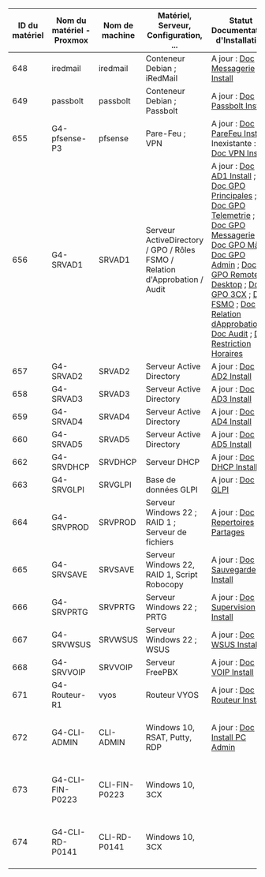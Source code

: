 | ID du matériel | Nom du matériel - Proxmox | Nom de machine | Matériel, Serveur, Configuration, ... | Statut Documentation d'Installation | Statut Documentation d'Utilisation |
|----------------|---------------------------|----------------|---------------------------------------|-------------------------------------|------------------------------------|
| 648 | iredmail | iredmail | Conteneur Debian  ; iRedMail | A jour : [Doc Messagerie Install](./S07/s07_Install.md#mise-en-place-serveur-messagerie) | A jour : [Doc Messagerie User](./S07/s07_USER_GUIDE.md#mise-en-place-serveur-messagerie) |
| 649 | passbolt | passbolt | Conteneur Debian  ; Passbolt | A jour : [Doc Passbolt Install](./S08/s08_INSTALL.md#installation-de-passbolt) |  |
| 655 | G4-pfsense-P3 | pfsense | Pare-Feu ; VPN | A jour : [Doc PareFeu Install](S04/s04_INSTALL.md#gestion-pare-feux) ; Inexistante : [Doc VPN Install]() |  |
| 656 | G4-SRVAD1 | SRVAD1 | Serveur ActiveDirectory / GPO / Rôles FSMO / Relation d'Approbation / Audit| A jour : [Doc AD1 Install](S02/s02_INSTALL.md#installation-srvad1---serveur-windows-server-2022-gui-avec-les-rôles-ad-ds-dns) ; [Doc GPO Principales](S03/s03_INSTALL.md#mise-en-place-des-gpo) ; [Doc GPO Telemetrie](S04/s04_INSTALL.md#gestion-de-la-télémétrie-sur-les-clients-windows-1011) ; [Doc GPO Messagerie](S07/s07_Install.md#déploiement-mozilla-thunderbird-sur-les-postes-clients-par-gpo) ; [Doc GPO MàJ](S08/s08_INSTALL.md#création-dune-gpo-pour-les-mises-à-jour) ; [Doc GPO Admin](S10/s10_INSTALL.md#restreindre-laccès-aux-administrateurs) ; [Doc GPO Remote Desktop](S10/s10_INSTALL.md#mise-en-place-remote-desktop-protocol) ; [Doc GPO 3CX](S09/s09_install.md#déploiement-du-softphone-3cx-par-gpo) ; [Doc FSMO](S08/s08_INSTALL.md#partager-les-rôles-fsmo-entre-les-dc) ; [Doc Relation dApprobation](S09/s09_install.md#mettre-en-place-une-relation-dapprobation-entre-2-domaines-) ; [Doc Audit](S10/s10_INSTALL.md#audit-active-directory) ; [Doc Restriction Horaires](S05/s05_INSTALL.md#sécurité-daccès---restriction-dutilisation) |  |
| 657 | G4-SRVAD2 | SRVAD2 | Serveur Active Directory | A jour : [Doc AD2 Install](S02/s02_INSTALL.md#installation-srvad1---serveur-windows-server-2022-gui-avec-les-rôles-ad-ds-dns) |  |
| 658 | G4-SRVAD3 | SRVAD3 | Serveur Active Directory | A jour : [Doc AD3 Install](S02/s02_INSTALL.md#installation-srvad3-srvad4-et-srvad5---serveur-windows-server-2022-core-avec-le-rôle-ad-ds) |  |
| 659 | G4-SRVAD4 | SRVAD4 | Serveur Active Directory | A jour : [Doc AD4 Install](S02/s02_INSTALL.md#installation-srvad3-srvad4-et-srvad5---serveur-windows-server-2022-core-avec-le-rôle-ad-ds) |  |
| 660 | G4-SRVAD5 | SRVAD5 | Serveur Active Directory | A jour : [Doc AD5 Install](S02/s02_INSTALL.md#installation-srvad3-srvad4-et-srvad5---serveur-windows-server-2022-core-avec-le-rôle-ad-ds) |  |
| 662 | G4-SRVDHCP | SRVDHCP | Serveur DHCP | A jour : [Doc DHCP Install](S02/s02_INSTALL.md#installation-srvdhcp---serveur-windows-server-2022-core-avec-le-rôle-dhcp) |  |
| 663 | G4-SRVGLPI | SRVGLPI | Base de données GLPI | A jour : [Doc GLPI](./S03/s03_INSTALL.md#installation-de-glpi) |  |
| 664 | G4-SRVPROD | SRVPROD | Serveur Windows 22 ; RAID 1 ; Serveur de fichiers | A jour : [Doc Repertoires Partages](S05/s05_INSTALL.md#dossiers-partages---mettre-en-place-des-dossiers-réseaux-pour-les-utilisateurs) |  |
| 665 | G4-SRVSAVE | SRVSAVE | Serveur Windows 22, RAID 1, Script Robocopy | A jour : [Doc Sauvegarde Install](S05/s05_INSTALL.md#sauvegarde---mettre-en-place-une-sauvegarde-de-données) |  |
| 666 | G4-SRVPRTG | SRVPRTG | Serveur Windows 22 ; PRTG | A jour : [Doc Supervision Install](S06/s06_INSTALL.md#supervision---mise-en-place-dune-supervision-de-linfrastructure-réseau) |  |
| 667 | G4-SRVWSUS | SRVWSUS | Serveur Windows 22 ; WSUS | A jour : [Doc WSUS Install](S08/s08_INSTALL.md#installation-dun-serveur-de-gestion-de-mises-à-jour) |  |
| 668 | G4-SRVVOIP | SRVVOIP | Serveur FreePBX | A jour : [Doc VOIP Install](S09/s09_install.md#installation-et-configuration-dun-serveur-voip) |  |
| 671 | G4-Routeur-R1 | vyos | Routeur VYOS | A jour : [Doc Routeur Install](S04/s04_INSTALL.md#amélioration-de-linfrastructure-proxmox-avec-des-routeurs) |  |
| 672 | G4-CLI-ADMIN | CLI-ADMIN | Windows 10, RSAT, Putty, RDP | A jour : [Doc Install PC Admin](./S10/s10_INSTALL.md) | A jour : [Doc Paramétrage 3CX](S09/s09_USER_GUIDE.md#paramétrage-compte-3cx) ; [Doc Connexion Messagerie](S07/s07_USER_GUIDE.md#accès-à-la-messagerie-via-webmail) |
| 673 | G4-CLI-FIN-P0223 | CLI-FIN-P0223 | Windows 10, 3CX |  | A jour : [Doc Paramétrage 3CX](S09/s09_USER_GUIDE.md#paramétrage-compte-3cx) ; [Doc Connexion Messagerie](S07/s07_USER_GUIDE.md#accès-à-la-messagerie-via-webmail) |
| 674 | G4-CLI-RD-P0141 | CLI-RD-P0141 | Windows 10, 3CX |  | A jour : [Doc Paramétrage 3CX](S09/s09_USER_GUIDE.md#paramétrage-compte-3cx) ; [Doc Connexion Messagerie](S07/s07_USER_GUIDE.md#accès-à-la-messagerie-via-webmail) |
